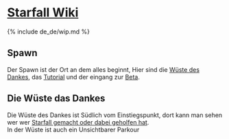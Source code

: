 # [<t>Starfall Wiki]({{site.baseurl}}/de_de/index.md)

{% include de_de/wip.md %}

## Spawn

Der Spawn ist der Ort an dem alles beginnt,
Hier sind die [<e>Wüste des Dankes](#die-wüste-das-dankes), das [<e>Tutorial]({{site.baseurl}}/de_de/places/tutorial.md) und der eingang zur [<m>Beta]().

## Die Wüste das Dankes

Die Wüste des Dankes ist Südlich vom Einstiegspunkt, dort kann man sehen wer wer [<m>Starfall gemacht oder dabei geholfen hat]().<br>
In der Wüste ist auch ein Unsichtbarer Parkour

<!-- TODO: Kleine Beschreibung des Raumes und der Schilder. -->

<!-- <details>
	<summary>Lösung (Spoiler)</summary>

TODO: Lösung für das Unsichtbare JnR machen.

</details> -->
